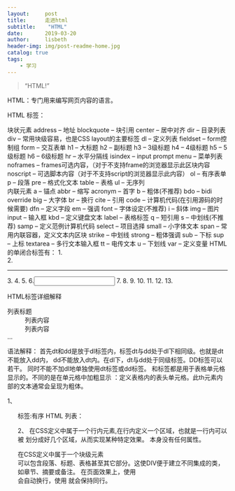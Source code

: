 ```yaml
---  
layout:     post
title:      走进html
subtitle:    "HTML"
date:       2019-03-20
author:     lisbeth
header-img: img/post-readme-home.jpg
catalog: true
tags:
    - 学习
---
```


> “HTML!”

HTML：专门用来编写网页内容的语言。

HTML 标签：

块状元素
address – 地址
blockquote – 块引用
center – 居中对齐
dir – 目录列表
div – 常用块级容易，也是CSS layout的主要标签
dl – 定义列表
fieldset – form控制组
form – 交互表单
h1 – 大标题
h2 – 副标题
h3 – 3级标题
h4 – 4级标题
h5 – 5级标题
h6 – 6级标题
hr – 水平分隔线
isindex – input prompt
menu – 菜单列表
noframes – frames可选内容，（对于不支持frame的浏览器显示此区块内容
noscript – 可选脚本内容（对于不支持script的浏览器显示此内容）
ol – 有序表单
p – 段落
pre – 格式化文本
table – 表格
ul – 无序列  
    内联元素
a – 锚点
abbr – 缩写
acronym – 首字
b – 粗体(不推荐)
bdo – bidi override
big – 大字体
br – 换行
cite – 引用
code – 计算机代码(在引用源码的时候需要)
dfn – 定义字段
em – 强调
font – 字体设定(不推荐)
i – 斜体
img – 图片
input – 输入框
kbd – 定义键盘文本
label – 表格标签
q – 短引用
s – 中划线(不推荐)
samp – 定义范例计算机代码
select – 项目选择
small – 小字体文本
span – 常用内联容器，定义文本内区块
strike – 中划线
strong – 粗体强调
sub – 下标
sup – 上标
textarea – 多行文本输入框
tt – 电传文本
u – 下划线
var – 定义变量
HTML的单闭合标签有：
1.<br />
2.<hr />
3.<area />
4.<base />
5.<img />
6.<input />
7.<link />
8.<meta />
9.<basefont />
10.<param />
11.<col />
12.<frame />
13.<embed />


  HTML标签详细解释
<dl>
<dt>列表标题</dt>
<dd>列表内容</dd>
<dd>列表内容</dd>
...
</dl>
语法解释：
首先dt和dd是放于dl标签内，标签dt与dd处于dl下相同级。也就是dt不能放入dd内，
dd不能放入dt内。在dl下，dt与dd处于同级标签。DD标签可以若干。
同时不能不加dl地单独使用dt标签或dd标签。

<th>和<td>标签都是用于表格单元格显示的。不同的是<th>在单元格中加粗显示
<th>：定义表格内的表头单元格。此th元素内部的文本通常会呈现为粗体。

1、 <ol> 标签:有序 HTML 列表：

2、<span> 在CSS定义中属于一个行内元素,在行内定义一个区域，也就是一行内可以被 <span> 划分成好几个区域，从而实现某种特定效果。
 <span> 本身没有任何属性。 <div> 在CSS定义中属于一个块级元素 <div> 可以包含段落、标题、表格甚至其它部分。这使DIV便于建立不同集成的类，如章节、摘要或备注。
在页面效果上，使用 <div> 会自动换行，使用 <span> 就会保持同行。
